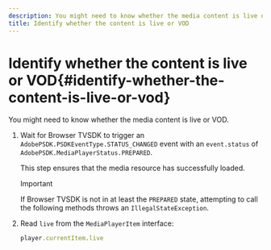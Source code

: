 ```yaml
---
description: You might need to know whether the media content is live or VOD.
title: Identify whether the content is live or VOD
---
```


# Identify whether the content is live or VOD{#identify-whether-the-content-is-live-or-vod}

You might need to know whether the media content is live or VOD.

1. Wait for Browser TVSDK to trigger an `AdobePSDK.PSDKEventType.STATUS_CHANGED` event with an `event.status` of `AdobePSDK.MediaPlayerStatus.PREPARED`.

   This step ensures that the media resource has successfully loaded. 

   >[!IMPORTANT]
   >
   >If Browser TVSDK is not in at least the `PREPARED` state, attempting to call the following methods throws an `IllegalStateException`.

1. Read `live` from the `MediaPlayerItem` interface:

   ```js
   player.currentItem.live
   ```

